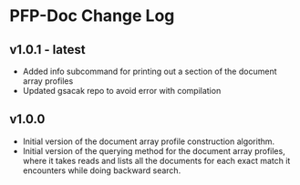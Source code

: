 # PFP-Doc Change Log

## v1.0.1 - latest
- Added info subcommand for printing out a section of the document array profiles
- Updated gsacak repo to avoid error with compilation

## v1.0.0
- Initial version of the document array profile construction algorithm.
- Initial version of the querying method for the document array profiles, where it takes reads and lists all the documents for each exact match it encounters while doing backward search.